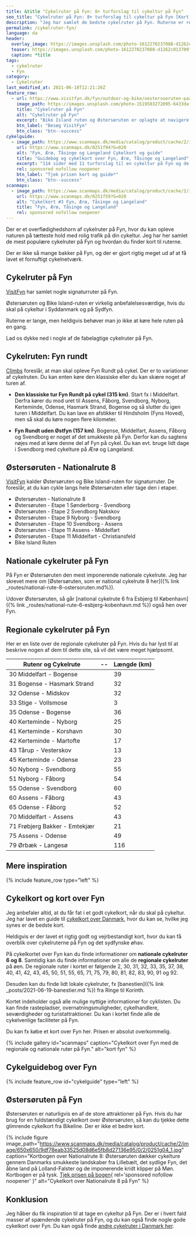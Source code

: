 ```yaml
---
title: &title "Cykelruter på Fyn: 8+ turforslag til cykeltur på Fyn"
seo_title: "Cykelruter på Fyn: 8+ turforslag til cykeltur på Fyn [Kort]"
description: "Jeg har samlet de bedste cykelruter på Fyn. Ruterne er relativt flade med begrænset trafik. Find ruterne her og find kort til ruterne."
permalink: /cykelruter-fyn/
language: da
header:
  overlay_image: https://images.unsplash.com/photo-1612270237088-d1262c013709?ixid=MnwxMjA3fDB8MHxwaG90by1wYWdlfHx8fGVufDB8fHx8&ixlib=rb-1.2.1&auto=format&fit=crop&w=1920&q=5
  teaser: https://images.unsplash.com/photo-1612270237088-d1262c013709?ixid=MnwxMjA3fDB8MHxwaG90by1wYWdlfHx8fGVufDB8fHx8&ixlib=rb-1.2.1&auto=format&fit=crop&w=400&q=5
  caption: *title
tags:
  - cykelruter
  - Fyn
category:
  - Cykelruter
last_modified_at: 2021-06-18T12:21:26Z
feature_row:
  - url: https://www.visitfyn.dk/fyn/outdoor-og-bike/oestersoeruten-paa-fyn
    image_path: https://images.unsplash.com/photo-1519583272095-6433daf26b6e?ixid=MnwxMjA3fDB8MHxwaG90by1wYWdlfHx8fGVufDB8fHx8&ixlib=rb-1.2.1&auto=format&fit=crop&w=400&q=5
    title: "Cykelruter på Fyn"
    alt: "Cykelruter på Fyn"
    excerpt: "Bike Island ruten og Østersøruten er oplagte at navigere efter, når du vil opleve Fyn og Øhavets på to hjul. En cykelferie på Fyn og Øerne fører dig både rundt til små hyggelige byer, smukke landskaber, kystnære strækninger og lavvandede badestrande."
    btn_label: "Besøg VisitFyn"
    btn_class: "btn--success"
cykelguide:
  - image_path: https://www.scanmaps.dk/media/catalog/product/cache/2/image/650x650/9df78eab33525d08d6e5fb8d27136e95/0/2/0251f94.jpg
    url: https://www.scanmaps.dk/0251f94?G=020
    alt: "Fyn, Ærø, Tåsinge og Langeland Cykelkort og guide"
    title: "Guidebog og cykelkort over Fyn, Ærø, Tåsinge og Langeland"
    excerpt: "114 sider med 11 turforslag til en cykeltur på Fyn og de sydfynske øer. Forslagene til cykelturene kan bruges som dagsture eller du kan bruge dem til en cykelferie på Fyn."
    rel: sponsored nofollow noopener
    btn_label: "Tjek prisen kort og guide*"
    btn_class: "btn--success"
scanmaps:
  - image_path: https://www.scanmaps.dk/media/catalog/product/cache/2/image/650x650/9df78eab33525d08d6e5fb8d27136e95/c/y/cykelkort_forside_v2_fyn_small.jpg
    url: https://www.scanmaps.dk/0251f59?G=020
    alt: "Cykelkort #3 Fyn, Ærø, Tåsinge og Langeland"
    title: "Fyn, Ærø, Tåsinge og Langeland"
    rel: sponsored nofollow noopener
---
```


Der er et overflødighedshorn af cykelruter på Fyn, hvor du kan opleve naturen på tætteste hold med rolig trafik på din cykeltur. Jeg har her samlet de mest populære cykelruter på Fyn og hvordan du finder kort til ruterne.

Der er ikke så mange bakker på Fyn, og der er gjort rigtig meget ud af at få lavet et fornuftigt cykelnetværk.

## Cykelruter på Fyn

[VisitFyn](https://www.visitfyn.dk/fyn/cykelferie/fynske-cykelruter) har samlet nogle signaturruter på Fyn.

Østersøruten og Bike Island-ruten er virkelig anbefalelsesværdige, hvis du skal på cykeltur i Syddanmark og på Sydfyn.

Ruterne er lange, men heldigvis behøver man jo ikke at køre hele ruten på en gang.

Lad os dykke ned i nogle af de fabelagtige cykelruter på Fyn.

## Cykelruten: Fyn rundt

[Climbs](http://www.climbs.dk/officielle_cykelruter_fyn.htm) foreslår, at man skal opleve Fyn Rundt på cykel.
Der er to variationer af cykelruten. Du kan enten køre den klassiske eller du kan skære noget af turen af.

- **Den klassiske tur Fyn Rundt på cykel (315 km)**. Start fx i Middelfart. Derfra kører du mod uret til Assens, Fåborg, Svendborg, Nyborg, Kerteminde, Odense, Hasmark Strand, Bogense og så slutter du igen turen i Middelfart. Du kan lave en afstikker til Hindsholm (Fyns Hoved), men så skal du køre nogen flere kilometer.

- **Fyn Rundt uden Østfyn (157 km)**. Bogense, Middelfart, Assens, Fåborg og Svendborg er noget af det smukkeste på Fyn. Derfor kan du sagtens nøjes med at køre denne del af Fyn på cykel. Du kan evt. bruge lidt dage i Svendborg med cykelture på Ærø og Langeland.

## Østersøruten - Nationalrute 8

[VisitFyn](https://www.visitfyn.dk/fyn/cykelferie/fynske-cykelruter) kalder Østersøruten og Bike Island-ruten for signaturruter. De foreslår, at du kan cykle langs hele Østersøruten eller tage den i etaper.

- Østersøruten - Nationalrute 8
- Østersøruten - Etape 1 Sønderborg - Svendborg
- Østersøruten - Etape 2 Svendborg Nakskov
- Østersøruten - Etape 9 Nyborg - Svendborg
- Østersøruten - Etape 10 Svendborg - Assens
- Østersøruten - Etape 11 Assens - Middelfart
- Østersøruten - Etape 11 Middelfart - Christiansfeld
- Bike Island Ruten

## Nationale cykelruter på Fyn

På Fyn er Østersøruten den mest imponerende nationale cykelrute. Jeg har skrevet mere om [Østersøruten, som er national cykelrute 8 her]({% link _routes/national-rute-8-ostersoruten.md%}).

Udover Østersøruten, så går [national cykelrute 6 fra Esbjerg til København]({% link _routes/national-rute-6-esbjerg-kobenhavn.md %}) også hen over Fyn.

## Regionale cykelruter på Fyn

Her er en liste over de regionale cykelruter på Fyn. Hvis du har lyst til at beskrive nogen af dem til dette site, så vil det være meget hjælpsomt.

|Rutenr og Cykelrute |--| Længde (km) |
|-------------------------------|--|-----|
| 30 Middelfart - Bogense       |  | 39  |
| 31 Bogense - Hasmark Strand   |  | 32  |
| 32 Odense - Midskov           |  | 32  |
| 33 Stige - Vollsmose          |  | 3   |
| 35 Odense - Bogense           |  | 36  |
| 40 Kerteminde - Nyborg        |  | 25  |
| 41 Kerteminde - Korshavn      |  | 30  |
| 42 Kerteminde - Martofte      |  | 17  |
| 43 Tårup - Vesterskov         |  | 13  |
| 45 Kerteminde - Odense        |  | 23  |
| 50 Nyborg - Svendborg         |  | 55  |
| 51 Nyborg - Fåborg            |  | 54  |
| 55 Odense - Svendborg         |  | 60  |
| 60 Assens - Fåborg            |  | 43  |
| 65 Odense - Fåborg            |  | 52  |
| 70 Middelfart - Assens        |  | 43  |
| 71 Frøbjerg Bakker - Emtekjær |  | 21  |
| 75 Assens - Odense            |  | 49  |
| 79 Ørbæk - Langesø            |  | 116 |

## Mere inspiration

{% include feature_row type="left" %}

## Cykelkort og kort over Fyn

Jeg anbefaler altid, at du får fat i et godt cykelkort, når du skal på cykeltur. Jeg har lavet en guide til [cykelkort over Danmark](/cykelkort/), hvor du kan se, hvilke jeg synes er de bedste kort.

Heldigvis er der lavet et rigtig godt og vejrbestandigt kort, hvor du kan få overblik over cykelruterne på Fyn og det sydfynske øhav.

På cykelkortet over Fyn kan du finde informationer om **nationale cykelruter 6 og 8**. Samtidig kan du finde informationer om alle de **regionale cykelruter** på øen. De regionale ruter i kortet er følgende 2, 30, 31, 32, 33, 35, 37, 38, 40, 41, 42, 43, 45, 50, 51, 55, 65, 71, 75, 79, 80, 81, 82, 83, 90, 91 og 92.

Desuden kan du finde lidt lokale cykelruter, fx [banestien]({% link _posts/2021-06-19-banestier.md %}) fra Ringe til Korinth.

Kortet indeholder også alle mulige nyttige informationer for cyklisten. Du kan finde rastepladser, overnatningsmuligheder, cykelhandlere, seværdigheder og turistattraktioner. Du kan i kortet finde alle de cykelvenlige faciliteter på Fyn.

Du kan fx købe et kort over Fyn her. Prisen er absolut overkommelig.

{% include gallery id="scanmaps" caption="Cykelkort over Fyn med de regionale og nationale ruter på Fyn." alt="kort fyn" %}

## Cykelguidebog over Fyn

{% include feature_row id="cykelguide" type="left" %}

## Østersøruten på Fyn

Østersøruten er naturligvis en af de store attraktioner på Fyn. Hvis du har brug for en fuldstændigt cykelkort over Østersøruten, så kan du tjekke dette glimrende cykelkort fra Bikeline. Der er ikke et bedre kort.

{% include figure image_path="https://www.scanmaps.dk/media/catalog/product/cache/2/image/650x650/9df78eab33525d08d6e5fb8d27136e95/0/2/0251g04_1.jpg" caption="Kortbogen over Nationalrute 8: Østersøruten dækker cykelture gennem Danmarks smukkeste landskaber fra Lillebælt, det sydlige Fyn, det åbne land på Lolland-Falster og de imponerende kridt klipper på Møn. Kortbogen er på tysk. [Tjek prisen på bogen](https://www.scanmaps.dk/0251g04?G=020){ rel='sponsored nofollow noopener' }" alt="Cykelkort over Nationalrute 8 på Fyn" %}

## Konklusion

Jeg håber du fik inspiration til at tage en cykeltur på Fyn. Der er i hvert fald masser af spændende cykelruter på Fyn, og du kan også finde nogle gode cykelkort over Fyn. Du kan også finde [andre cykelruter i Danmark her](/cykelruter-danmark/).
